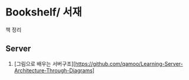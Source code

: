 # Bookshelf/ 서재
책 정리

## Server
1. [그림으로 배우는 서버구조][https://github.com/qamoo/Learning-Server-Architecture-Through-Diagrams]
